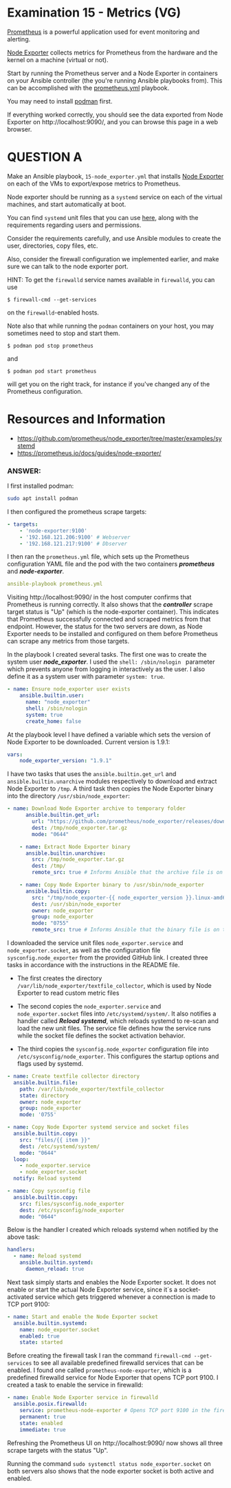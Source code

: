 # Examination 15 - Metrics (VG)

[Prometheus](https://prometheus.io/) is a powerful application used for event monitoring and alerting.

[Node Exporter](https://prometheus.io/docs/guides/node-exporter/) collects metrics for Prometheus from
the hardware and the kernel on a machine (virtual or not).

Start by running the Prometheus server and a Node Exporter in containers on your Ansible controller
(the you're running Ansible playbooks from). This can be accomplished with the [prometheus.yml](prometheus.yml)
playbook.

You may need to install [podman](https://podman.io/docs/installation) first.

If everything worked correctly, you should see the data exported from Node Exporter on http://localhost:9090/,
and you can browse this page in a web browser.

# QUESTION A

Make an Ansible playbook, `15-node_exporter.yml` that installs [Node Exporter](https://prometheus.io/download/#node_exporter)
on each of the VMs to export/expose metrics to Prometheus.

Node exporter should be running as a `systemd` service on each of the virtual machines, and
start automatically at boot.

You can find `systemd` unit files that you can use [here](https://github.com/prometheus/node_exporter/tree/master/examples/systemd), along with the requirements regarding users and permissions.

Consider the requirements carefully, and use Ansible modules to create the user, directories, copy files,
etc.

Also, consider the firewall configuration we implemented earlier, and make sure we can talk to the node
exporter port.

HINT: To get the `firewalld` service names available in `firewalld`, you can use

    $ firewall-cmd --get-services

on the `firewalld`-enabled hosts.

Note also that while running the `podman` containers on your host, you may sometimes need to stop and
start them.

    $ podman pod stop prometheus

and

    $ podman pod start prometheus

will get you on the right track, for instance if you've changed any of the Prometheus configuration.

# Resources and Information

* https://github.com/prometheus/node_exporter/tree/master/examples/systemd
* https://prometheus.io/docs/guides/node-exporter/



### ANSWER:

I first installed podman:
```bash
sudo apt install podman
```

I then configured the prometheus scrape targets:
```yaml
- targets:
    - 'node-exporter:9100'
    - '192.168.121.206:9100' # Webserver
    - '192.168.121.217:9100' # Dbserver
```

I then ran the `prometheus.yml` file, which sets up the Prometheus configuration YAML file and the pod with the two containers ***prometheus*** and ***node-exporter***.
```yaml
ansible-playbook prometheus.yml
```

Visiting http://localhost:9090/ in the host computer confirms that Prometheus is running correctly. It also shows that the ***controller*** scrape target status is "Up" (which is the node-exporter container). This indicates that Prometheus successfully connected and scraped metrics from that endpoint. However, the status for the two servers are down, as Node Exporter needs to be installed and configured on them before Prometheus can scrape any metrics from those targets.

In the playbook I created several tasks. The first one was to create the system user ***node_exporter***. I used the `shell: /sbin/nologin ` parameter which prevents anyone from logging in interactively as the user. I also define it as a system user with parameter `system: true`.
```yaml
- name: Ensure node_exporter user exists
    ansible.builtin.user:
      name: "node_exporter"
      shell: /sbin/nologin
      system: true
      create_home: false
```

At the playbook level I have defined a variable which sets the version of Node Exporter to be downloaded. Current version is 1.9.1:
```yaml
vars:
    node_exporter_version: "1.9.1"
```
I have two tasks that uses the `ansible.builtin.get_url` and `ansible.builtin.unarchive` modules respectively to download and extract Node Exporter to `/tmp`. A third task then copies the Node Exporter binary into the directory `/usr/sbin/node_exporter`:
```yaml
- name: Download Node Exporter archive to temporary folder
      ansible.builtin.get_url:
        url: "https://github.com/prometheus/node_exporter/releases/download/v{{ node_exporter_version }}/node_exporter-{{ node_exporter_version }}.linux-amd64.tar.gz"
        dest: /tmp/node_exporter.tar.gz
        mode: "0644"

    - name: Extract Node Exporter binary
      ansible.builtin.unarchive:
        src: /tmp/node_exporter.tar.gz
        dest: /tmp/
        remote_src: true # Informs Ansible that the archive file is on the remote host

    - name: Copy Node Exporter binary to /usr/sbin/node_exporter
      ansible.builtin.copy:
        src: "/tmp/node_exporter-{{ node_exporter_version }}.linux-amd64/node_exporter"
        dest: /usr/sbin/node_exporter
        owner: node_exporter
        group: node_exporter
        mode: "0755"
        remote_src: true # Informs Ansible that the binary file is on the remote host
```

I downloaded the service unit files `node_exporter.service` and `node_exporter.socket`, as well as the configuration file `sysconfig.node_exporter` from the provided GitHub link. I created three tasks in accordance with the instructions in the README file.

- The first creates the directory `/var/lib/node_exporter/textfile_collector`, which is used by Node Exporter to read custom metric files

- The second copies the `node_exporter.service` and `node_exporter.socket` files into `/etc/systemd/system/`. It also notifies a handler called ***Reload systemd***, which reloads systemd to re-scan and load the new unit files. The service file defines how the service runs while the socket file defines the socket activation behavior.

- The third copies the `sysconfig.node_exporter` configuration file into `/etc/sysconfig/node_exporter`. This configures the startup options and flags used by systemd.

```yaml
- name: Create textfile collector directory
  ansible.builtin.file:
    path: /var/lib/node_exporter/textfile_collector
    state: directory
    owner: node_exporter
    group: node_exporter
    mode: '0755'

- name: Copy Node Exporter systemd service and socket files
  ansible.builtin.copy:
    src: "files/{{ item }}"
    dest: /etc/systemd/system/
    mode: "0644"
  loop:
    - node_exporter.service
    - node_exporter.socket
  notify: Reload systemd

- name: Copy sysconfig file
  ansible.builtin.copy:
    src: files/sysconfig.node_exporter
    dest: /etc/sysconfig/node_exporter
    mode: "0644"
```

Below is the handler I created which reloads systemd when notified by the above task:
```yaml
handlers:
  - name: Reload systemd
    ansible.builtin.systemd:
      daemon_reload: true
```

Next task simply starts and enables the Node Exporter socket. It does not enable or start the actual Node Exporter service, since it´s a socket-activated service which gets triggered whenever a connection is made to TCP port 9100:
```yaml
- name: Start and enable the Node Exporter socket
  ansible.builtin.systemd:
    name: node_exporter.socket
    enabled: true
    state: started
```

Before creating the firewall task I ran the command `firewall-cmd --get-services` to see all available predefined firewalld services that can be enabled. I found one called `prometheus-node-exporter`, which is a predefined firewalld service for Node Exporter that opens TCP port 9100. I created a task to enable the service in firewalld:
```yaml
- name: Enable Node Exporter service in firewalld
  ansible.posix.firewalld:
    service: prometheus-node-exporter # Opens TCP port 9100 in the firewall
    permanent: true
    state: enabled
    immediate: true
```

Refreshing the Prometheus UI on http://localhost:9090/ now shows all three scrape targets with the status "Up". 

Running the command ```sudo systemctl status node_exporter.socket``` on both servers also shows that the node exporter socket is both active and enabled.